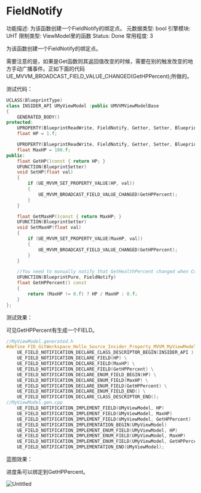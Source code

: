 # FieldNotify

功能描述: 为该函数创建一个FieldNotify的绑定点。
元数据类型: bool
引擎模块: UHT
限制类型: ViewModel里的函数
Status: Done
常用程度: 3

为该函数创建一个FieldNotify的绑定点。

需要注意的是，如果是Get函数则其返回值改变的时候，需要在别的触发改变的地方手动广播事件。正如下面的代码UE_MVVM_BROADCAST_FIELD_VALUE_CHANGED(GetHPPercent);所做的。

测试代码：

```cpp
UCLASS(BlueprintType)
class INSIDER_API UMyViewModel :public UMVVMViewModelBase
{
	GENERATED_BODY()
protected:
	UPROPERTY(BlueprintReadWrite, FieldNotify, Getter, Setter, BlueprintSetter = SetHP)
	float HP = 1.f;

	UPROPERTY(BlueprintReadWrite, FieldNotify, Getter, Setter, BlueprintSetter = SetMaxHP)
	float MaxHP = 100.f;
public:
	float GetHP()const { return HP; }
	UFUNCTION(BlueprintSetter)
	void SetHP(float val)
	{
		if (UE_MVVM_SET_PROPERTY_VALUE(HP, val))
		{
			UE_MVVM_BROADCAST_FIELD_VALUE_CHANGED(GetHPPercent);
		}
	}

	float GetMaxHP()const { return MaxHP; }
	UFUNCTION(BlueprintSetter)
	void SetMaxHP(float val)
	{
		if (UE_MVVM_SET_PROPERTY_VALUE(MaxHP, val))
		{
			UE_MVVM_BROADCAST_FIELD_VALUE_CHANGED(GetHPPercent);
		}
	}

	//You need to manually notify that GetHealthPercent changed when CurrentHealth or MaxHealth changed.
	UFUNCTION(BlueprintPure, FieldNotify)
	float GetHPPercent() const
	{
		return (MaxHP != 0.f) ? HP / MaxHP : 0.f;
	}
};

```

测试效果：

可见GetHPPercent有生成一个FIELD。

```cpp
//MyViewModel.generated.h
#define FID_GitWorkspace_Hello_Source_Insider_Property_MVVM_MyViewModel_h_12_FIELDNOTIFY \
	UE_FIELD_NOTIFICATION_DECLARE_CLASS_DESCRIPTOR_BEGIN(INSIDER_API ) \
	UE_FIELD_NOTIFICATION_DECLARE_FIELD(HP) \
	UE_FIELD_NOTIFICATION_DECLARE_FIELD(MaxHP) \
	UE_FIELD_NOTIFICATION_DECLARE_FIELD(GetHPPercent) \
	UE_FIELD_NOTIFICATION_DECLARE_ENUM_FIELD_BEGIN(HP) \
	UE_FIELD_NOTIFICATION_DECLARE_ENUM_FIELD(MaxHP) \
	UE_FIELD_NOTIFICATION_DECLARE_ENUM_FIELD(GetHPPercent) \
	UE_FIELD_NOTIFICATION_DECLARE_ENUM_FIELD_END() \
	UE_FIELD_NOTIFICATION_DECLARE_CLASS_DESCRIPTOR_END();
//MyViewModel.gen.cpp
	UE_FIELD_NOTIFICATION_IMPLEMENT_FIELD(UMyViewModel, HP)
	UE_FIELD_NOTIFICATION_IMPLEMENT_FIELD(UMyViewModel, MaxHP)
	UE_FIELD_NOTIFICATION_IMPLEMENT_FIELD(UMyViewModel, GetHPPercent)
	UE_FIELD_NOTIFICATION_IMPLEMENTATION_BEGIN(UMyViewModel)
	UE_FIELD_NOTIFICATION_IMPLEMENT_ENUM_FIELD(UMyViewModel, HP)
	UE_FIELD_NOTIFICATION_IMPLEMENT_ENUM_FIELD(UMyViewModel, MaxHP)
	UE_FIELD_NOTIFICATION_IMPLEMENT_ENUM_FIELD(UMyViewModel, GetHPPercent)
	UE_FIELD_NOTIFICATION_IMPLEMENTATION_END(UMyViewModel);
```

蓝图效果：

进度条可以绑定到GetHPPercent。

![Untitled](FieldNotify/Untitled.png)